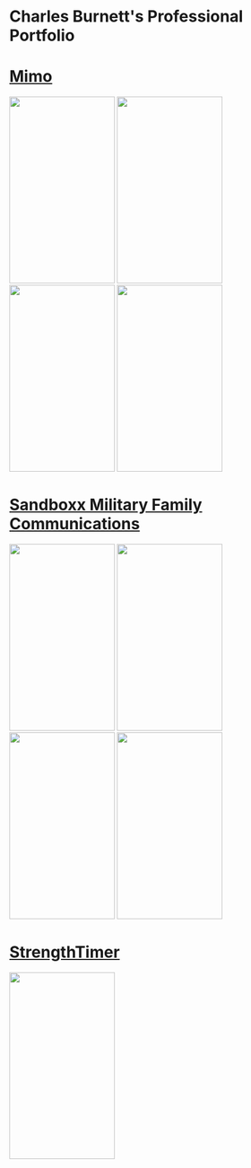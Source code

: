 # Charles Burnett's Professional Portfolio

# [Mimo](https://itunes.apple.com/us/app/mimo-learn-to-code-on-the-go/id1133960732?mt=8)

<img src="http://is4.mzstatic.com/image/thumb/Purple117/v4/9d/3b/fd/9d3bfdfb-b511-e3db-ad20-a1e50f767dae/source/392x696bb.jpg" height="333" width="188"></img> 
<img src="http://is4.mzstatic.com/image/thumb/Purple127/v4/d2/6b/fd/d26bfd69-9784-0ff8-3936-84db63ee7a60/source/392x696bb.jpg" height="333" width="188"></img>
<img src="http://is3.mzstatic.com/image/thumb/Purple127/v4/ed/99/41/ed99415c-27cf-c271-31db-96b8313b2238/source/392x696bb.jpg" height="333" width="188"></img>
<img src="http://is4.mzstatic.com/image/thumb/Purple117/v4/2f/40/38/2f4038be-6489-1d6c-297f-14f2a4147567/source/392x696bb.jpg" height="333" width="188"></img>  

# [Sandboxx Military Family Communications](https://itunes.apple.com/us/app/sandboxx-the-military-comms-app/id912636512?mt=8)

<img src="http://is1.mzstatic.com/image/thumb/Purple41/v4/b5/fc/aa/b5fcaa7d-c300-1f14-295d-335350d7510d/source/392x696bb.jpg" height="333" width="188"></img> 
<img src="http://is1.mzstatic.com/image/thumb/Purple62/v4/91/87/b5/9187b5b0-dc83-0a00-d79f-4ef0539c778d/source/392x696bb.jpg" height="333" width="188"></img>
<img src="http://is3.mzstatic.com/image/thumb/Purple22/v4/8e/2e/cd/8e2ecdd1-cb98-0b43-f659-fa42abd9c1ab/source/392x696bb.jpg" height="333" width="188"></img>
<img src="http://is1.mzstatic.com/image/thumb/Purple42/v4/d5/ab/18/d5ab18f3-b805-194a-1062-a813dcfd8318/source/392x696bb.jpg" height="333" width="188"></img>

# [StrengthTimer](https://itunes.apple.com/us/app/strength-timer/id1207703079?mt=8)
<img src="http://is4.mzstatic.com/image/thumb/Purple111/v4/3e/b7/83/3eb78347-8382-1859-cf7c-91f99aacba20/source/392x696bb.jpg" height="333" width="188"></img>

